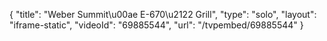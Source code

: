 {
    "title": "Weber Summit\u00ae E-670\u2122 Grill",
    "type": "solo",
    "layout": "iframe-static",
    "videoId": "69885544",
    "url": "\/tvpembed\/69885544"
}
